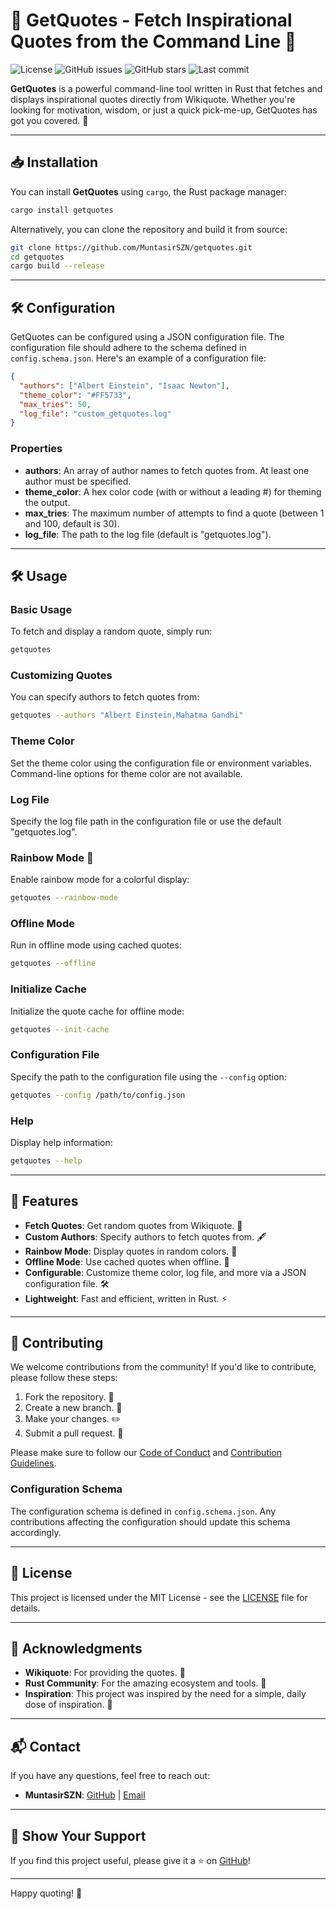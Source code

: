 # 📜 GetQuotes - Fetch Inspirational Quotes from the Command Line 🚀

![License](https://img.shields.io/static/v1.svg?style=for-the-badge&label=License&message=MIT&logoColor=d9e0ee&colorA=363a4f&colorB=b7bdf8)
![GitHub issues](https://img.shields.io/github/issues/MuntasirSZN/getquotes?colorA=363a4f&colorB=f5a97f&style=for-the-badge)
![GitHub stars](https://img.shields.io/github/stars/MuntasirSZN/getquotes?style=for-the-badge&logo=andela&color=FFB686&logoColor=D9E0EE&labelColor=292324)
![Last commit](https://img.shields.io/github/last-commit/MuntasirSZN/getquotes?&style=for-the-badge&color=FFB1C8&logoColor=D9E0EE&labelColor=292324)

**GetQuotes** is a powerful command-line tool written in Rust that fetches and displays inspirational quotes directly from Wikiquote. Whether you're looking for motivation, wisdom, or just a quick pick-me-up, GetQuotes has got you covered. 🌟

---

## 📥 Installation

You can install **GetQuotes** using `cargo`, the Rust package manager:

```bash
cargo install getquotes
```

Alternatively, you can clone the repository and build it from source:

```bash
git clone https://github.com/MuntasirSZN/getquotes.git
cd getquotes
cargo build --release
```

---

## 🛠️ Configuration

GetQuotes can be configured using a JSON configuration file. The configuration file should adhere to the schema defined in `config.schema.json`. Here's an example of a configuration file:

```json
{
  "authors": ["Albert Einstein", "Isaac Newton"],
  "theme_color": "#FF5733",
  "max_tries": 50,
  "log_file": "custom_getquotes.log"
}
```

### Properties

- **authors**: An array of author names to fetch quotes from. At least one author must be specified.
- **theme_color**: A hex color code (with or without a leading #) for theming the output.
- **max_tries**: The maximum number of attempts to find a quote (between 1 and 100, default is 30).
- **log_file**: The path to the log file (default is "getquotes.log").

---

## 🛠️ Usage

### Basic Usage

To fetch and display a random quote, simply run:

```bash
getquotes
```

### Customizing Quotes

You can specify authors to fetch quotes from:

```bash
getquotes --authors "Albert Einstein,Mahatma Gandhi"
```

### Theme Color

Set the theme color using the configuration file or environment variables. Command-line options for theme color are not available.

### Log File

Specify the log file path in the configuration file or use the default "getquotes.log".

### Rainbow Mode 🌈

Enable rainbow mode for a colorful display:

```bash
getquotes --rainbow-mode
```

### Offline Mode

Run in offline mode using cached quotes:

```bash
getquotes --offline
```

### Initialize Cache

Initialize the quote cache for offline mode:

```bash
getquotes --init-cache
```

### Configuration File

Specify the path to the configuration file using the `--config` option:

```bash
getquotes --config /path/to/config.json
```

### Help

Display help information:

```bash
getquotes --help
```

---

## 🚀 Features

- **Fetch Quotes**: Get random quotes from Wikiquote. 📜
- **Custom Authors**: Specify authors to fetch quotes from. 🖋️
- **Rainbow Mode**: Display quotes in random colors. 🌈
- **Offline Mode**: Use cached quotes when offline. 📴
- **Configurable**: Customize theme color, log file, and more via a JSON configuration file. 🛠️
- **Lightweight**: Fast and efficient, written in Rust. ⚡

---

## 🤝 Contributing

We welcome contributions from the community! If you'd like to contribute, please follow these steps:

1. Fork the repository. 🍴
1. Create a new branch. 🌿
1. Make your changes. ✏️
1. Submit a pull request. 🚀

Please make sure to follow our [Code of Conduct](CODE_OF_CONDUCT.md) and [Contribution Guidelines](CONTRIBUTING.md).

### Configuration Schema

The configuration schema is defined in `config.schema.json`. Any contributions affecting the configuration should update this schema accordingly.

---

## 📜 License

This project is licensed under the MIT License - see the [LICENSE](LICENSE) file for details.

---

## 🙏 Acknowledgments

- **Wikiquote**: For providing the quotes. 📖
- **Rust Community**: For the amazing ecosystem and tools. 🦀
- **Inspiration**: This project was inspired by the need for a simple, daily dose of inspiration. 🌟

---

## 📬 Contact

If you have any questions, feel free to reach out:

- **MuntasirSZN**: [GitHub](https://github.com/MuntasirSZN) | [Email](mailto:muntasir.joypurhat@gmail.com)

---

## 🌟 Show Your Support

If you find this project useful, please give it a ⭐️ on [GitHub](https://github.com/MuntasirSZN/getquotes)!

---

Happy quoting! 🎉
